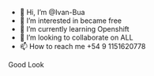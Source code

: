 - 👋 Hi, I’m @Ivan-Bua
- 👀 I’m interested in became free
- 🌱 I’m currently learning Openshift
- 💞️ I’m looking to collaborate on ALL
- 📫 How to reach me +54 9 1151620778

<!---
Ivan-Bua/Ivan-Bua is a ✨ special ✨ repository because its `README.md` (this file) appears on your GitHub profile.
You can click the Preview link to take a look at your changes.
--->

Good Look
